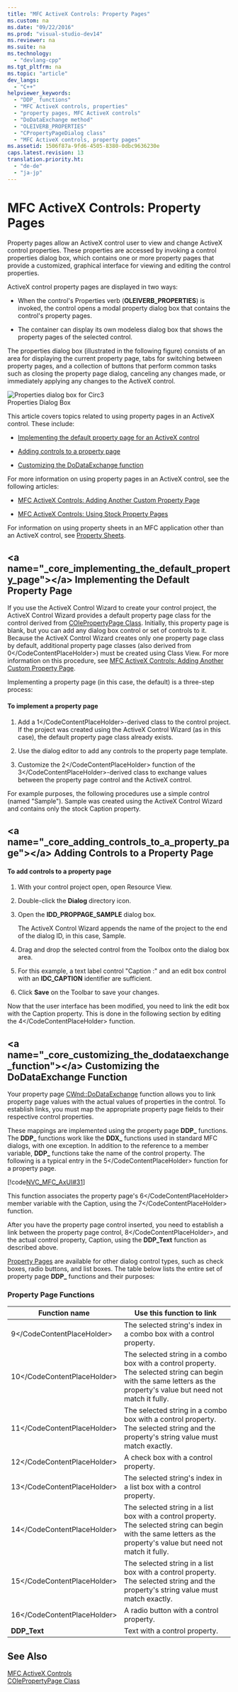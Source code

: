 ```yaml
---
title: "MFC ActiveX Controls: Property Pages"
ms.custom: na
ms.date: "09/22/2016"
ms.prod: "visual-studio-dev14"
ms.reviewer: na
ms.suite: na
ms.technology: 
  - "devlang-cpp"
ms.tgt_pltfrm: na
ms.topic: "article"
dev_langs: 
  - "C++"
helpviewer_keywords: 
  - "DDP_ functions"
  - "MFC ActiveX controls, properties"
  - "property pages, MFC ActiveX controls"
  - "DoDataExchange method"
  - "OLEIVERB_PROPERTIES"
  - "CPropertyPageDialog class"
  - "MFC ActiveX controls, property pages"
ms.assetid: 1506f87a-9fd6-4505-8380-0dbc9636230e
caps.latest.revision: 13
translation.priority.ht: 
  - "de-de"
  - "ja-jp"
---
```

# MFC ActiveX Controls: Property Pages
Property pages allow an ActiveX control user to view and change ActiveX control properties. These properties are accessed by invoking a control properties dialog box, which contains one or more property pages that provide a customized, graphical interface for viewing and editing the control properties.  
  
 ActiveX control property pages are displayed in two ways:  
  
-   When the control's Properties verb (**OLEIVERB_PROPERTIES**) is invoked, the control opens a modal property dialog box that contains the control's property pages.  
  
-   The container can display its own modeless dialog box that shows the property pages of the selected control.  
  
 The properties dialog box (illustrated in the following figure) consists of an area for displaying the current property page, tabs for switching between property pages, and a collection of buttons that perform common tasks such as closing the property page dialog, canceling any changes made, or immediately applying any changes to the ActiveX control.  
  
 ![Properties dialog box for Circ3](../vs140/media/vc373i1.gif "vc373I1")  
Properties Dialog Box  
  
 This article covers topics related to using property pages in an ActiveX control. These include:  
  
-   [Implementing the default property page for an ActiveX control](#_core_implementing_the_default_property_page)  
  
-   [Adding controls to a property page](#_core_adding_controls_to_a_property_page)  
  
-   [Customizing the DoDataExchange function](#_core_customizing_the_dodataexchange_function)  
  
 For more information on using property pages in an ActiveX control, see the following articles:  
  
-   [MFC ActiveX Controls: Adding Another Custom Property Page](../vs140/mfc-activex-controls--adding-another-custom-property-page.md)  
  
-   [MFC ActiveX Controls: Using Stock Property Pages](../vs140/mfc-activex-controls--using-stock-property-pages.md)  
  
 For information on using property sheets in an MFC application other than an ActiveX control, see [Property Sheets](../vs140/property-sheets--mfc-.md).  
  
##  \<a name="_core_implementing_the_default_property_page">\</a> Implementing the Default Property Page  
 If you use the ActiveX Control Wizard to create your control project, the ActiveX Control Wizard provides a default property page class for the control derived from [COlePropertyPage Class](../vs140/colepropertypage-class.md). Initially, this property page is blank, but you can add any dialog box control or set of controls to it. Because the ActiveX Control Wizard creates only one property page class by default, additional property page classes (also derived from <CodeContentPlaceHolder>0\</CodeContentPlaceHolder>) must be created using Class View. For more information on this procedure, see [MFC ActiveX Controls: Adding Another Custom Property Page](../vs140/mfc-activex-controls--adding-another-custom-property-page.md).  
  
 Implementing a property page (in this case, the default) is a three-step process:  
  
#### To implement a property page  
  
1.  Add a <CodeContentPlaceHolder>1\</CodeContentPlaceHolder>-derived class to the control project. If the project was created using the ActiveX Control Wizard (as in this case), the default property page class already exists.  
  
2.  Use the dialog editor to add any controls to the property page template.  
  
3.  Customize the <CodeContentPlaceHolder>2\</CodeContentPlaceHolder> function of the <CodeContentPlaceHolder>3\</CodeContentPlaceHolder>-derived class to exchange values between the property page control and the ActiveX control.  
  
 For example purposes, the following procedures use a simple control (named "Sample"). Sample was created using the ActiveX Control Wizard and contains only the stock Caption property.  
  
##  \<a name="_core_adding_controls_to_a_property_page">\</a> Adding Controls to a Property Page  
  
#### To add controls to a property page  
  
1.  With your control project open, open Resource View.  
  
2.  Double-click the **Dialog** directory icon.  
  
3.  Open the **IDD_PROPPAGE_SAMPLE** dialog box.  
  
     The ActiveX Control Wizard appends the name of the project to the end of the dialog ID, in this case, Sample.  
  
4.  Drag and drop the selected control from the Toolbox onto the dialog box area.  
  
5.  For this example, a text label control "Caption :" and an edit box control with an **IDC_CAPTION** identifier are sufficient.  
  
6.  Click **Save** on the Toolbar to save your changes.  
  
 Now that the user interface has been modified, you need to link the edit box with the Caption property. This is done in the following section by editing the <CodeContentPlaceHolder>4\</CodeContentPlaceHolder> function.  
  
##  \<a name="_core_customizing_the_dodataexchange_function">\</a> Customizing the DoDataExchange Function  
 Your property page [CWnd::DoDataExchange](../vs140/cwnd--dodataexchange.md) function allows you to link property page values with the actual values of properties in the control. To establish links, you must map the appropriate property page fields to their respective control properties.  
  
 These mappings are implemented using the property page **DDP_** functions. The **DDP_** functions work like the **DDX_** functions used in standard MFC dialogs, with one exception. In addition to the reference to a member variable, **DDP_** functions take the name of the control property. The following is a typical entry in the <CodeContentPlaceHolder>5\</CodeContentPlaceHolder> function for a property page.  
  
 [!code[NVC_MFC_AxUI#31](../vs140/codesnippet/CPP/mfc-activex-controls--property-pages_1.cpp)]  
  
 This function associates the property page's <CodeContentPlaceHolder>6\</CodeContentPlaceHolder> member variable with the Caption, using the <CodeContentPlaceHolder>7\</CodeContentPlaceHolder> function.  
  
 After you have the property page control inserted, you need to establish a link between the property page control, <CodeContentPlaceHolder>8\</CodeContentPlaceHolder>, and the actual control property, Caption, using the **DDP_Text** function as described above.  
  
 [Property Pages](../vs140/property-pages--mfc-.md) are available for other dialog control types, such as check boxes, radio buttons, and list boxes. The table below lists the entire set of property page **DDP_** functions and their purposes:  
  
### Property Page Functions  
  
|Function name|Use this function to link|  
|-------------------|-------------------------------|  
|<CodeContentPlaceHolder>9\</CodeContentPlaceHolder>|The selected string's index in a combo box with a control property.|  
|<CodeContentPlaceHolder>10\</CodeContentPlaceHolder>|The selected string in a combo box with a control property. The selected string can begin with the same letters as the property's value but need not match it fully.|  
|<CodeContentPlaceHolder>11\</CodeContentPlaceHolder>|The selected string in a combo box with a control property. The selected string and the property's string value must match exactly.|  
|<CodeContentPlaceHolder>12\</CodeContentPlaceHolder>|A check box with a control property.|  
|<CodeContentPlaceHolder>13\</CodeContentPlaceHolder>|The selected string's index in a list box with a control property.|  
|<CodeContentPlaceHolder>14\</CodeContentPlaceHolder>|The selected string in a list box with a control property. The selected string can begin with the same letters as the property's value but need not match it fully.|  
|<CodeContentPlaceHolder>15\</CodeContentPlaceHolder>|The selected string in a list box with a control property. The selected string and the property's string value must match exactly.|  
|<CodeContentPlaceHolder>16\</CodeContentPlaceHolder>|A radio button with a control property.|  
|**DDP_Text**|Text with a control property.|  
  
## See Also  
 [MFC ActiveX Controls](../vs140/mfc-activex-controls.md)   
 [COlePropertyPage Class](../vs140/colepropertypage-class.md)